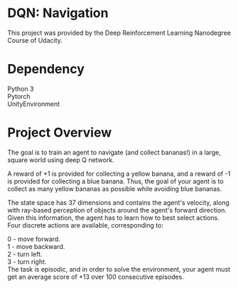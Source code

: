 # DQN: Navigation
This project was provided by the Deep Reinforcement Learning Nanodegree Course of Udacity.

# Dependency
Python 3<br/>
Pytorch<br/>
UnityEnvironment<br/>

# Project Overview
The goal is to train an agent to navigate (and collect bananas!) in a large, square world using deep Q network.

A reward of +1 is provided for collecting a yellow banana, and a reward of -1 is provided for collecting a blue banana. Thus, the goal of your agent is to collect as many yellow bananas as possible while avoiding blue bananas.

The state space has 37 dimensions and contains the agent's velocity, along with ray-based perception of objects around the agent's forward direction. Given this information, the agent has to learn how to best select actions. Four discrete actions are available, corresponding to:

0 - move forward.<br/>
1 - move backward.<br/>
2 - turn left.<br/>
3 - turn right.<br/>
The task is episodic, and in order to solve the environment, your agent must get an average score of +13 over 100 consecutive episodes.

